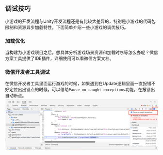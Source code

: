 ## 调试技巧
小游戏的开发流程与Unity开发流程还是有比较大差异的，特别是小游戏的代码包限制和资源异步加载特性。下面简单介绍一些小游戏的调优技巧。

### 加载优化
当构建为小游戏项目之后，想具体分析游戏场景资源和加载时序等怎么办呢？微信方案工具提供了IDE插件，详细使用可以看微信方案文档。
### 微信开发者工具调试
在微信开发者工具里面运行游戏的时候，如果遇到在Update逻辑里面一直报错不好定位出出错点的时候，可以借助`Pause on caught exceptions`功能，在报错出自动断点。
<img src="./image/debug.png">
